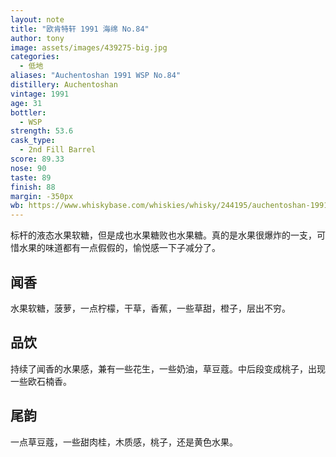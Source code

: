 ```yaml
---
layout: note
title: "欧肯特轩 1991 海绵 No.84"
author: tony
image: assets/images/439275-big.jpg
categories:
  - 低地
aliases: "Auchentoshan 1991 WSP No.84"
distillery: Auchentoshan
vintage: 1991
age: 31
bottler:
  - WSP
strength: 53.6
cask_type:
  - 2nd Fill Barrel
score: 89.33
nose: 90
taste: 89
finish: 88
margin: -350px
wb: https://www.whiskybase.com/whiskies/whisky/244195/auchentoshan-1991-wsp
---
```

标杆的液态水果软糖，但是成也水果糖败也水果糖。真的是水果很爆炸的一支，可惜水果的味道都有一点假假的，愉悦感一下子减分了。

## 闻香
水果软糖，菠萝，一点柠檬，干草，香蕉，一些草甜，橙子，层出不穷。

## 品饮
持续了闻香的水果感，兼有一些花生，一些奶油，草豆蔻。中后段变成桃子，出现一些欧石楠香。

## 尾韵
一点草豆蔻，一些甜肉桂，木质感，桃子，还是黄色水果。
